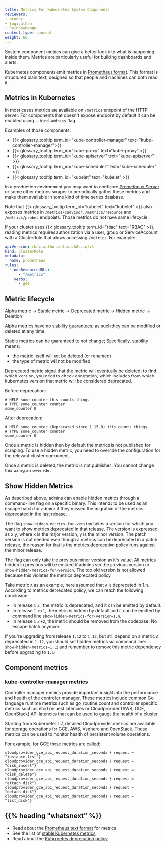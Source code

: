 ```yaml
---
title: Metrics For Kubernetes System Components
reviewers:
- brancz
- logicalhan
- RainbowMango
content_type: concept
weight: 60
---
```


<!-- overview -->

System component metrics can give a better look into what is happening inside them. Metrics are particularly useful for building dashboards and alerts.

Kubernetes components emit metrics in [Prometheus format](https://prometheus.io/docs/instrumenting/exposition_formats/).
This format is structured plain text, designed so that people and machines can both read it.

<!-- body -->

## Metrics in Kubernetes

In most cases metrics are available on `/metrics` endpoint of the HTTP server. For components that doesn't expose endpoint by default it can be enabled using `--bind-address` flag.

Examples of those components:

* {{< glossary_tooltip term_id="kube-controller-manager" text="kube-controller-manager" >}}
* {{< glossary_tooltip term_id="kube-proxy" text="kube-proxy" >}}
* {{< glossary_tooltip term_id="kube-apiserver" text="kube-apiserver" >}}
* {{< glossary_tooltip term_id="kube-scheduler" text="kube-scheduler" >}}
* {{< glossary_tooltip term_id="kubelet" text="kubelet" >}}

In a production environment you may want to configure [Prometheus Server](https://prometheus.io/) or some other metrics scraper
to periodically gather these metrics and make them available in some kind of time series database.

Note that {{< glossary_tooltip term_id="kubelet" text="kubelet" >}} also exposes metrics in `/metrics/cadvisor`, `/metrics/resource` and `/metrics/probes` endpoints. Those metrics do not have same lifecycle.

If your cluster uses {{< glossary_tooltip term_id="rbac" text="RBAC" >}}, reading metrics requires authorization via a user, group or ServiceAccount with a ClusterRole that allows accessing `/metrics`.
For example:
```yaml
apiVersion: rbac.authorization.k8s.io/v1
kind: ClusterRole
metadata:
  name: prometheus
rules:
  - nonResourceURLs:
      - "/metrics"
    verbs:
      - get
```

## Metric lifecycle

Alpha metric →  Stable metric →  Deprecated metric →  Hidden metric → Deletion

Alpha metrics have no stability guarantees; as such they can be modified or deleted at any time.

Stable metrics can be guaranteed to not change; Specifically, stability means:

* the metric itself will not be deleted (or renamed)
* the type of metric will not be modified

Deprecated metric signal that the metric will eventually be deleted; to find which version, you need to check annotation, which includes from which kubernetes version that metric will be considered deprecated.

Before deprecation:

```
# HELP some_counter this counts things
# TYPE some_counter counter
some_counter 0
```

After deprecation:

```
# HELP some_counter (Deprecated since 1.15.0) this counts things
# TYPE some_counter counter
some_counter 0
```

Once a metric is hidden then by default the metrics is not published for scraping. To use a hidden metric, you need to override the configuration for the relevant cluster component.

Once a metric is deleted, the metric is not published. You cannot change this using an override.


## Show Hidden Metrics

As described above, admins can enable hidden metrics through a command-line flag on a specific binary. This intends to be used as an escape hatch for admins if they missed the migration of the metrics deprecated in the last release.

The flag `show-hidden-metrics-for-version` takes a version for which you want to show metrics deprecated in that release. The version is expressed as x.y, where x is the major version, y is the minor version. The patch version is not needed even though a metrics can be deprecated in a patch release, the reason for that is the metrics deprecation policy runs against the minor release.

The flag can only take the previous minor version as it's value. All metrics hidden in previous will be emitted if admins set the previous version to `show-hidden-metrics-for-version`. The too old version is not allowed because this violates the metrics deprecated policy.

Take metric `A` as an example, here assumed that `A` is deprecated in 1.n. According to metrics deprecated policy, we can reach the following conclusion:

* In release `1.n`, the metric is deprecated, and it can be emitted by default.
* In release `1.n+1`, the metric is hidden by default and it can be emitted by command line `show-hidden-metrics-for-version=1.n`.
* In release `1.n+2`, the metric should be removed from the codebase. No escape hatch anymore.

If you're upgrading from release `1.12` to `1.13`, but still depend on a metric `A` deprecated in `1.12`, you should set hidden metrics via command line: `--show-hidden-metrics=1.12` and remember to remove this metric dependency before upgrading to `1.14`

## Component metrics

### kube-controller-manager metrics

Controller manager metrics provide important insight into the performance and health of the controller manager.
These metrics include common Go language runtime metrics such as go_routine count and controller specific metrics such as
etcd request latencies or Cloudprovider (AWS, GCE, OpenStack) API latencies that can be used
to gauge the health of a cluster.

Starting from Kubernetes 1.7, detailed Cloudprovider metrics are available for storage operations for GCE, AWS, Vsphere and OpenStack.
These metrics can be used to monitor health of persistent volume operations.

For example, for GCE these metrics are called:

```
cloudprovider_gce_api_request_duration_seconds { request = "instance_list"}
cloudprovider_gce_api_request_duration_seconds { request = "disk_insert"}
cloudprovider_gce_api_request_duration_seconds { request = "disk_delete"}
cloudprovider_gce_api_request_duration_seconds { request = "attach_disk"}
cloudprovider_gce_api_request_duration_seconds { request = "detach_disk"}
cloudprovider_gce_api_request_duration_seconds { request = "list_disk"}
```

## {{% heading "whatsnext" %}}

* Read about the [Prometheus text format](https://github.com/prometheus/docs/blob/master/content/docs/instrumenting/exposition_formats.md#text-based-format) for metrics
* See the list of [stable Kubernetes metrics](https://github.com/kubernetes/kubernetes/blob/master/test/instrumentation/testdata/stable-metrics-list.yaml)
* Read about the [Kubernetes deprecation policy](/docs/reference/using-api/deprecation-policy/#deprecating-a-feature-or-behavior)
